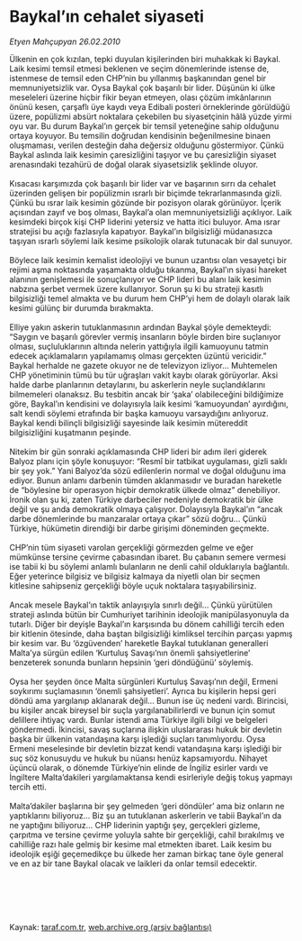 # Baykal’ın cehalet siyaseti

*Etyen Mahçupyan 26.02.2010*

<div class="taraf_structure_2col_1zq">
<div class="margen_n">



 <p>Ülkenin en çok kızılan, tepki duyulan kişilerinden biri muhakkak ki Baykal. Laik kesimi temsil etmesi beklenen ve seçim dönemlerinde istense de, istenmese de temsil eden CHP’nin bu yıllanmış başkanından genel bir memnuniyetsizlik var. Oysa Baykal çok başarılı bir lider. Düşünün ki ülke meseleleri üzerine hiçbir fikir beyan etmeyen, olası çözüm imkânlarının önünü kesen, çarşaflı üye kaydı veya Edibali posteri örneklerinde görüldüğü üzere, popülizmi absürt noktalara çekebilen bu siyasetçinin hâlâ yüzde yirmi oyu var. Bu durum Baykal’ın gerçek bir temsil yeteneğine sahip olduğunu ortaya koyuyor. Bu temsilin doğrudan kendisinin beğenilmesine binaen oluşmaması, verilen desteğin daha değersiz olduğunu göstermiyor. Çünkü Baykal aslında laik kesimin çaresizliğini taşıyor ve bu çaresizliğin siyaset arenasındaki tezahürü de doğal olarak siyasetsizlik şeklinde oluyor. <br/><br/>Kısacası karşımızda çok başarılı bir lider var ve başarının sırrı da cehalet üzerinden gelişen bir popülizmin ısrarlı bir biçimde tekrarlanmasında gizli. Çünkü bu ısrar laik kesimin gözünde bir pozisyon olarak görünüyor. İçerik açısından zayıf ve boş olması, Baykal’a olan memnuniyetsizliği açıklıyor. Laik kesimdeki birçok kişi CHP liderini yetersiz ve hatta itici buluyor. Ama ısrar stratejisi bu açığı fazlasıyla kapatıyor. Baykal’ın bilgisizliği müdanasızca taşıyan ısrarlı söylemi laik kesime psikolojik olarak tutunacak bir dal sunuyor. <br/><br/>Böylece laik kesimin kemalist ideolojiyi ve bunun uzantısı olan vesayetçi bir rejimi aşma noktasında yaşamakta olduğu tıkanma, Baykal’ın siyasi hareket alanının genişlemesi ile sonuçlanıyor ve CHP lideri bu alanı laik kesimin nabzına şerbet vermek üzere kullanıyor. Sorun şu ki bu strateji kasıtlı bilgisizliği temel almakta ve bu durum hem CHP’yi hem de dolaylı olarak laik kesimi gülünç bir durumda bırakmakta. <br/><br/>Elliye yakın askerin tutuklanmasının ardından Baykal şöyle demekteydi: “Saygın ve başarılı görevler vermiş insanların böyle birden bire suçlanıyor olması, suçluluklarının altında nelerin yattığıyla ilgili kamuoyunu tatmin edecek açıklamaların yapılamamış olması gerçekten üzüntü vericidir.” Baykal herhalde ne gazete okuyor ne de televizyon izliyor... Muhtemelen CHP yönetiminin tümü bu tür uğraşları vakit kaybı olarak görüyorlar. Aksi halde darbe planlarının detaylarını, bu askerlerin neyle suçlandıklarını bilmemeleri olanaksız. Bu tesbitin ancak bir ‘şaka’ olabileceğini bildiğimize göre, Baykal’ın kendisini ve dolayısıyla laik kesimi ‘kamuoyundan’ ayırdığını, salt kendi söylemi etrafında bir başka kamuoyu varsaydığını anlıyoruz. Baykal kendi bilinçli bilgisizliği sayesinde laik kesimin mütereddit bilgisizliğini kuşatmanın peşinde. <br/><br/>Nitekim bir gün sonraki açıklamasında CHP lideri bir adım ileri giderek Balyoz planı için şöyle konuşuyor: “Resmî bir tatbikat uygulaması, gizli saklı bir şey yok.” Yani Balyoz’da sözü edilenlerin normal ve doğal olduğunu ima ediyor. Bunun anlamı darbenin tümden aklanmasıdır ve buradan hareketle de “böylesine bir operasyon hiçbir demokratik ülkede olmaz” denebiliyor. İronik olan şu ki, zaten Türkiye darbeciler nedeniyle demokratik bir ülke değil ve şu anda demokratik olmaya çalışıyor. Dolayısıyla Baykal’ın “ancak darbe dönemlerinde bu manzaralar ortaya çıkar” sözü doğru... Çünkü Türkiye, hükümetin direndiği bir darbe girişimi döneminden geçmekte. <br/><br/>CHP’nin tüm siyaseti varolan gerçekliği görmezden gelme ve eğer mümkünse tersine çevirme çabasından ibaret. Bu çabanın semere vermesi ise tabii ki bu söylemi anlamlı bulanların ne denli cahil olduklarıyla bağlantılı. Eğer yeterince bilgisiz ve bilgisiz kalmaya da niyetli olan bir seçmen kitlesine sahipseniz gerçekliği böyle uçuk noktalara taşıyabilirsiniz. <br/><br/>Ancak mesele Baykal’ın taktik anlayışıyla sınırlı değil... Çünkü yürütülen strateji aslında bütün bir Cumhuriyet tarihinin ideolojik manipülasyonuyla da tutarlı. Diğer bir deyişle Baykal’ın karşısında bu dönem cahilliği tercih eden bir kitlenin ötesinde, daha baştan bilgisizliği kimliksel tercihin parçası yapmış bir kesim var. Bu ‘özgüvenden’ hareketle Baykal tutuklanan generalleri Malta’ya sürgün edilen ‘Kurtuluş Savaşı’nın önemli şahsiyetlerine’ benzeterek sonunda bunların hepsinin ‘geri döndüğünü’ söylemiş. <br/><br/>Oysa her şeyden önce Malta sürgünleri Kurtuluş Savaşı’nın değil, Ermeni soykırımı suçlamasının ‘önemli şahsiyetleri’. Ayrıca bu kişilerin hepsi geri döndü ama yargılanıp aklanarak değil... Bunun ise üç nedeni vardı. Birincisi, bu kişiler ancak bireysel bir suçla yargılanabilirlerdi ve bunun için somut delillere ihtiyaç vardı. Bunlar istendi ama Türkiye ilgili bilgi ve belgeleri göndermedi. İkincisi, savaş suçlarına ilişkin uluslararası hukuk bir devletin başka bir ülkenin vatandaşına karşı işlediği suçları tanımlıyordu. Oysa Ermeni meselesinde bir devletin bizzat kendi vatandaşına karşı işlediği bir suç söz konusuydu ve hukuk bu nüansı henüz kapsamıyordu. Nihayet üçüncü olarak, o dönemde Türkiye’nin elinde de İngiliz esirler vardı ve İngiltere Malta’dakileri yargılamaktansa kendi esirleriyle değiş tokuş yapmayı tercih etti. <br/><br/>Malta’dakiler başlarına bir şey gelmeden ‘geri döndüler’ ama biz onların ne yaptıklarını biliyoruz... Biz şu an tutuklanan askerlerin ve tabii Baykal’ın da ne yaptığını biliyoruz... CHP liderinin yaptığı şey, gerçekleri gizleme, çarpıtma ve tersine çevirme yoluyla sahte bir gerçekliği, cahil bırakılmış ve cahilliğe razı hale gelmiş bir kesime mal etmekten ibaret. Laik kesim bu ideolojik eşiği geçemedikçe bu ülkede her zaman birkaç tane öyle general ve en az bir tane Baykal olacak ve laikleri da onlar temsil edecektir.</p>
<br/>
<br/>
<br/>



<br/>


<div id="taraf_not">
</div>

</div>


</div>

Kaynak: [taraf.com.tr](http://taraf.com.tr:80/makale/10246.htm), [web.archive.org (arşiv bağlantısı)](http://web.archive.org/web/20100305034549/http://taraf.com.tr:80/makale/10246.htm)
